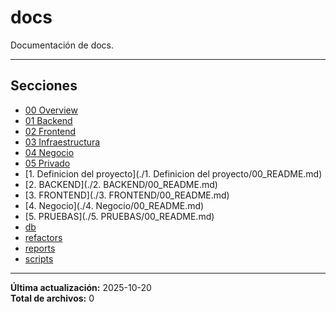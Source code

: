 # docs

Documentación de docs.

---

## Secciones

- [00 Overview](./00_Overview/00_README.md)
- [01 Backend](./01_Backend/00_README.md)
- [02 Frontend](./02_Frontend/00_README.md)
- [03 Infraestructura](./03_Infraestructura/00_README.md)
- [04 Negocio](./04_Negocio/00_README.md)
- [05 Privado](./05_Privado/00_README.md)
- [1. Definicion del proyecto](./1. Definicion del proyecto/00_README.md)
- [2. BACKEND](./2. BACKEND/00_README.md)
- [3. FRONTEND](./3. FRONTEND/00_README.md)
- [4. Negocio](./4. Negocio/00_README.md)
- [5. PRUEBAS](./5. PRUEBAS/00_README.md)
- [db](./db/00_README.md)
- [refactors](./refactors/00_README.md)
- [reports](./reports/00_README.md)
- [scripts](./scripts/00_README.md)

---

**Última actualización:** 2025-10-20  
**Total de archivos:** 0
